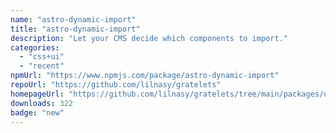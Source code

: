 ```yaml
---
name: "astro-dynamic-import"
title: "astro-dynamic-import"
description: "Let your CMS decide which components to import."
categories:
  - "css+ui"
  - "recent"
npmUrl: "https://www.npmjs.com/package/astro-dynamic-import"
repoUrl: "https://github.com/lilnasy/gratelets"
homepageUrl: "https://github.com/lilnasy/gratelets/tree/main/packages/dynamic-import"
downloads: 322
badge: "new"
---
```

